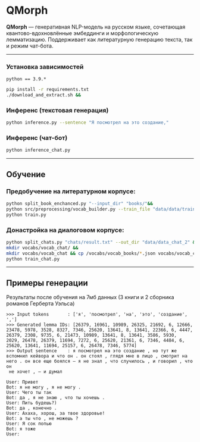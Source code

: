 
# QMorph

**QMorph** — генеративная NLP-модель на русском языке, сочетающая квантово-вдохновлённые эмбеддинги и морфологическую лемматизацию. Поддерживает как литературную генерацию текста, так и режим чат-бота.

---

### Установка зависимостей
`python == 3.9.*`
```bash
pip install -r requirements.txt
./download_and_extract.sh && 
```

### Инференс (текстовая генерация)

```bash
python inference.py --sentence "Я посмотрел на это создание,"
```

### Инференс (чат-бот)

```bash
python inference_chat.py
```

---

## Обучение

### Предобучение на литературном корпусе:

```bash
python split_book_enchanced.py "--input_dir" "books/"&&
python src/preprocessing/vocab_builder.py --train_file "data/data/train.txt" --output_dir "/vocabs/vocab_books" &&
python train.py
```

### Донастройка на диалоговом корпусе:

```bash
python split_chats.py "chats/result.txt" --out_dir "data/data_chat_2" && 
mkdir vocabs/vocab_chat/ &&
mkdir vocabs/vocab_chat && cp /vocabs/vocab_books/*.json vocabs/vocab_chat &&
python train_chat.py
```
--- 
## Примеры генерации 
Результаты после обучения на 7мб данных (3 книги и 2 сборника романов Герберта Уэльса)
```
>>> Input tokens       : ['я', 'посмотрел', 'на', 'это', 'создание', ',']
>>> Generated lemma IDs: [26379, 16961, 10989, 26325, 21692, 6, 12666, 23478, 5978, 3528, 8327, 7346, 25620, 13641, 8, 13641, 22366, 6, 4447, 26379, 2308, 9735, 6, 21473, 10989, 13641, 8, 13641, 3586, 5930, 
2029, 26478, 26379, 11694, 7272, 6, 25620, 21361, 6, 7346, 4484, 6, 25620, 13641, 11694, 25157, 6, 26478, 7346, 5774]
>>> Output sentence    : я посмотрел на это создание , но тут же вспомнил кейвора и что он . он стоял , глядя мне в лицо , смотрит на него . он все еще боялся – я не знал , что случилось , и говорил , что он
 не хочет , – и думал
```


```
User: Привет
Bot: я не могу , я не могу .
User: Чего ты так 
Bot: да , я не знаю , что ты хочешь .
User: Пить будешь?)
Bot: да , конечно .
User: Ахаха, хорош, за твое здоровье!
Bot: а ты что , не можешь ?
User: Я сок попью 
Bot: я тоже
User: 
```
